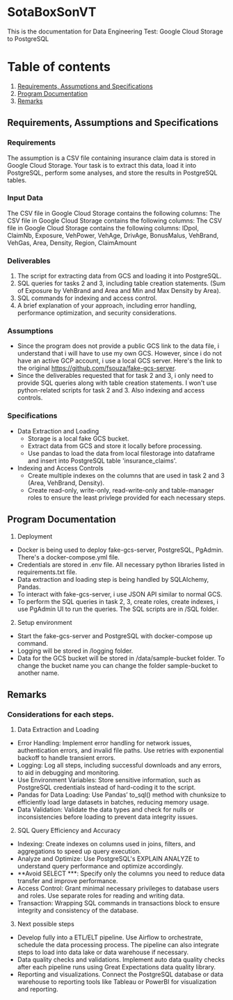 # SotaBoxSonVT
This is the documentation for Data Engineering Test: Google Cloud Storage to PostgreSQL

# Table of contents
1. [Requirements, Assumptions and Specifications](#RAS)
2. [Program Documentation](#ProgDoc)
3. [Remarks](#remarks)

## Requirements, Assumptions and Specifications <a id="RAS"></a>

### Requirements
The assumption is a CSV file containing insurance claim data is stored in Google Cloud Storage. Your task is to extract this data, load it into PostgreSQL, perform some analyses, and store the results in PostgreSQL tables.

### Input Data
The CSV file in Google Cloud Storage contains the following columns: The CSV file in Google Cloud Storage contains the following columns: The CSV file in Google Cloud Storage contains the following columns: IDpol, ClaimNb, Exposure, VehPower, VehAge, DrivAge, BonusMalus, VehBrand, VehGas, Area, Density, Region, ClaimAmount

### Deliverables
1. The script for extracting data from GCS and loading it into PostgreSQL.
2. SQL queries for tasks 2 and 3, including table creation statements. (Sum of Exposure by VehBrand and Area and Min and Max Density by Area).
3. SQL commands for indexing and access control.
4. A brief explanation of your approach, including error handling, performance optimization, and security considerations.

### Assumptions
- Since the program does not provide a public GCS link to the data file, i understand that i will have to use my own GCS. However, since i do not have an active GCP account, i use a local GCS server. Here's the link to the original https://github.com/fsouza/fake-gcs-server.
- Since the deliverables requested that for task 2 and 3, i only need to provide SQL queries along with table creation statements. I won't use python-related scripts for task 2 and 3. Also indexing and access controls.

### Specifications
- Data Extraction and Loading
  - Storage is a local fake GCS bucket.
  - Extract data from GCS and store it locally before processing.
  - Use pandas to load the data from local filestorage into dataframe and insert into PostgreSQL table 'insurance_claims'.
- Indexing and Access Controls
  - Create multiple indexes on the columns that are used in task 2 and 3 (Area, VehBrand, Density). 
  - Create read-only, write-only, read-write-only and table-manager roles to ensure the least privlege provided for each necessary steps.

## Program Documentation <a id="ProgDoc"></a>
1. Deployment
- Docker is being used to deploy fake-gcs-server, PostgreSQL, PgAdmin. There's a docker-compose.yml file.
- Credentials are stored in .env file. All necessary python libraries listed in requirements.txt file.
- Data extraction and loading step is being handled by SQLAlchemy, Pandas.
- To interact with fake-gcs-server, i use JSON API similar to normal GCS.
- To perform the SQL queries in task 2, 3, create roles, create indexes, i use PgAdmin UI to run the queries. The SQL scripts are in /SQL folder.

2. Setup environment
- Start the fake-gcs-server and PostgreSQL with docker-compose up command.
- Logging will be stored in /logging folder.
- Data for the GCS bucket will be stored in /data/sample-bucket folder. To change the bucket name you can change the folder sample-bucket to another name.

## Remarks <a id="remarks"></a>
### Considerations for each steps.
1. Data Extraction and Loading
- Error Handling: Implement error handling for network issues, authentication errors, and invalid file paths. Use retries with exponential backoff to handle transient errors. 
- Logging: Log all steps, including successful downloads and any errors, to aid in debugging and monitoring.
- Use Environment Variables: Store sensitive information, such as PostgreSQL credentials instead of hard-coding it to the script.
- Pandas for Data Loading: Use Pandas’ to_sql() method with chunksize to efficiently load large datasets in batches, reducing memory usage.
- Data Validation: Validate the data types and check for nulls or inconsistencies before loading to prevent data integrity issues.

2. SQL Query Efficiency and Accuracy
- Indexing: Create indexes on columns used in joins, filters, and aggregations to speed up query execution.
- Analyze and Optimize: Use PostgreSQL's EXPLAIN ANALYZE to understand query performance and optimize accordingly.
- **Avoid SELECT ***: Specify only the columns you need to reduce data transfer and improve performance.
- Access Control: Grant minimal necessary privileges to database users and roles. Use separate roles for reading and writing data.
- Transaction: Wrapping SQL commands in transactions block to ensure integrity and consistency of the database.

3. Next possible steps
- Develop fully into a ETL/ELT pipeline. Use Airflow to orchestrate, schedule the data processing process. The pipeline can also integrate steps to load into data lake or data warehouse if necessary.
- Data quality checks and validations. Implement auto data quality checks after each pipeline runs using Great Expectations data quality library.
- Reporting and visualizations. Connect the PostgreSQL database or data warehouse to reporting tools like Tableau or PowerBI for visualization and reporting.